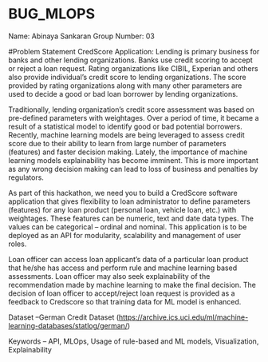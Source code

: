# BUG_MLOPS
Name: Abinaya Sankaran
Group Number: 03

#Problem Statement
CredScore Application:
Lending is primary business for banks and other lending organizations. Banks use credit scoring to accept or reject a loan request. Rating organizations like CIBIL, Experian and others also provide individual’s credit score to lending organizations. The score provided by rating organizations along with many other parameters are used to decide a good or bad loan borrower by lending organizations.

Traditionally, lending organization’s credit score assessment was based on pre-defined parameters with weightages. Over a period of time, it became a result of a statistical model to identify good or bad potential borrowers. Recently, machine learning models are being leveraged to assess credit score due to their ability to learn from large number of parameters (features) and faster decision making. Lately, the importance of machine learning models explainability has become imminent. This is more important as any wrong decision making can lead to loss of business and penalties by regulators.

As part of this hackathon, we need you to build a CredScore software application that gives flexibility to loan administrator to define parameters (features) for any loan product (personal loan, vehicle loan, etc.) with weightages. These features can be numeric, text and date data types. The values can be categorical – ordinal and nominal. This application is to be deployed as an API for modularity, scalability and management of user roles.

Loan officer can access loan applicant’s data of a particular loan product that he/she has access and perform rule and machine learning based assessments. Loan officer may also seek explainability of the recommendation made by machine learning to make the final decision. The decision of loan officer to accept/reject loan request is provided as a feedback to Credscore so that training data for ML model is enhanced.

Dataset –German Credit Dataset
(https://archive.ics.uci.edu/ml/machine-learning-databases/statlog/german/)

Keywords – API, MLOps, Usage of rule-based and ML models, Visualization, Explainability




	


